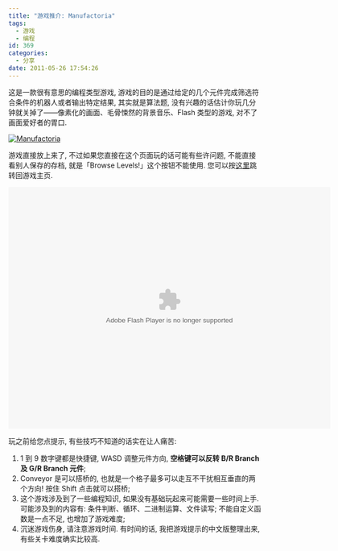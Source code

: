 ```yaml
---
title: "游戏推介: Manufactoria"
tags:
  - 游戏
  - 编程
id: 369
categories:
  - 分享
date: 2011-05-26 17:54:26
---
```


这是一款很有意思的编程类型游戏, 游戏的目的是通过给定的几个元件完成筛选符合条件的机器人或者输出特定结果, 其实就是算法题, 没有兴趣的话估计你玩几分钟就关掉了——像素化的画面、毛骨悚然的背景音乐、Flash 类型的游戏, 对不了画面爱好者的胃口.

[![Manufactoria](http://img.beamnote.com/2011/manufactoria.jpg)](http://img.beamnote.com/2011/manufactoria.jpg)<!-- more -->

游戏直接放上来了, 不过如果您直接在这个页面玩的话可能有些许问题, 不能直接看别人保存的存档, 就是「Browse Levels!」这个按钮不能使用. 您可以按[这里](http://www.kongregate.com/games/PleasingFungus/manufactoria)跳转回游戏主页.

<object width="640" height="480" classid="clsid:d27cdb6e-ae6d-11cf-96b8-444553540000" codebase="http://download.macromedia.com/pub/shockwave/cabs/flash/swflash.cab#version=6,0,40,0"><param name="src" value="http://chat.kongregate.com/gamez/0008/0396/live/Manufactoria.swf" /><embed width="640" height="480" type="application/x-shockwave-flash" src="http://chat.kongregate.com/gamez/0008/0396/live/Manufactoria.swf" /></object>

玩之前给您点提示, 有些技巧不知道的话实在让人痛苦:

1. 1 到 9 数字键都是快捷键, WASD 调整元件方向, **空格键可以反转 B/R Branch 及 G/R Branch 元件**;
2. Conveyor 是可以搭桥的, 也就是一个格子最多可以走互不干扰相互垂直的两个方向\! 按住 Shift 点击就可以搭桥;
3. 这个游戏涉及到了一些编程知识, 如果没有基础玩起来可能需要一些时间上手. 可能涉及到的内容有: 条件判断、循环、二进制运算、文件读写; 不能自定义函数是一点不足, 也增加了游戏难度;
4. 沉迷游戏伤身, 请注意游戏时间.
有时间的话, 我把游戏提示的中文版整理出来, 有些关卡难度确实比较高.
